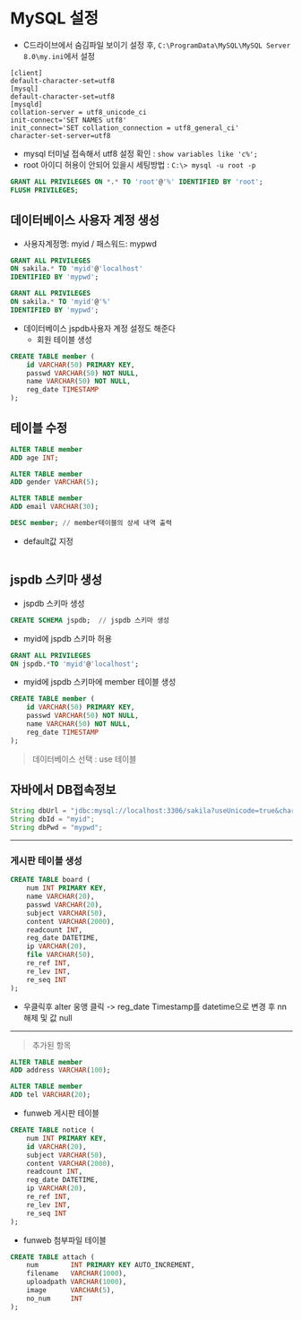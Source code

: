 # MySQL 설정
- C드라이브에서 숨김파일 보이기 설정 후, `C:\ProgramData\MySQL\MySQL Server 8.0\my.ini`에서 설정 
```
[client]
default-character-set=utf8
[mysql]
default-character-set=utf8
[mysqld]
collation-server = utf8_unicode_ci
init-connect='SET NAMES utf8'
init_connect='SET collation_connection = utf8_general_ci'
character-set-server=utf8
```
- mysql 터미널 접속해서 utf8 설정 확인 : `show variables like 'c%';`
- root 아이디 허용이 안되어 있을시 세팅방법 : `C:\> mysql -u root -p`
```sql
GRANT ALL PRIVILEGES ON *.* TO 'root'@'%' IDENTIFIED BY 'root';
FLUSH PRIVILEGES;
```

## 데이터베이스 사용자 계정 생성
- 사용자계정명: myid / 패스워드: mypwd
```sql
GRANT ALL PRIVILEGES
ON sakila.* TO 'myid'@'localhost'
IDENTIFIED BY 'mypwd';
```
```sql
GRANT ALL PRIVILEGES
ON sakila.* TO 'myid'@'%'
IDENTIFIED BY 'mypwd';
```
+ 데이터베이스 jspdb사용자 계정 설정도 해준다
	+ 회원 테이블 생성
```sql
CREATE TABLE member (
	id VARCHAR(50) PRIMARY KEY,
	passwd VARCHAR(50) NOT NULL,
	name VARCHAR(50) NOT NULL,
	reg_date TIMESTAMP
);
```

## 테이블 수정
```sql
ALTER TABLE member
ADD age INT;
```
```sql
ALTER TABLE member
ADD gender VARCHAR(5);
```
```sql
ALTER TABLE member
ADD email VARCHAR(30);
```

```sql
DESC member; // member테이블의 상세 내역 출력
```
- default값 지정
```sql

```
## jspdb 스키마 생성
- jspdb 스키마 생성
```sql
CREATE SCHEMA jspdb;  // jspdb 스키마 생성
```

- myid에 jspdb 스키마 허용
```sql
GRANT ALL PRIVILEGES
ON jspdb.*TO 'myid'@'localhost';
```

- myid에 jspdb 스키마에 member 테이블 생성
```sql
CREATE TABLE member (
	id VARCHAR(50) PRIMARY KEY,
	passwd VARCHAR(50) NOT NULL,
	name VARCHAR(50) NOT NULL,
	reg_date TIMESTAMP
);
```

> 데이터베이스 선택 : use 테이블

## 자바에서 DB접속정보
```java
String dbUrl = "jdbc:mysql://localhost:3306/sakila?useUnicode=true&characterEncoding=utf8&allowPublicKeyRetrieval=true&useSSL=false&serverTimezone=Asia/Seoul";
String dbId = "myid";
String dbPwd = "mypwd";
```

---
### 게시판 테이블 생성
```sql
CREATE TABLE board (
	num INT PRIMARY KEY,
	name VARCHAR(20),
	passwd VARCHAR(20),
	subject VARCHAR(50),
	content VARCHAR(2000),
	readcount INT,
	reg_date DATETIME,
	ip VARCHAR(20),
	file VARCHAR(50),
	re_ref INT,
	re_lev INT,
	re_seq INT
);
```
 - 우클릭후 alter 웅앵 클릭 -> reg_date Timestamp를 datetime으로 변경 후 nn 해제 및 값 null
---
> 추가된 항목
```sql
ALTER TABLE member
ADD address VARCHAR(100);
```
```sql
ALTER TABLE member
ADD tel VARCHAR(20);
```

* funweb 게시판 테이블
```sql
CREATE TABLE notice (
	num INT PRIMARY KEY,
	id VARCHAR(20),
	subject VARCHAR(50),
	content VARCHAR(2000),
	readcount INT,
	reg_date DATETIME,
	ip VARCHAR(20),
	re_ref INT,
	re_lev INT,
	re_seq INT
);
```
* funweb 첨부파일 테이블
```sql
CREATE TABLE attach (
	num 	   INT PRIMARY KEY AUTO_INCREMENT,
	filename   VARCHAR(1000),
	uploadpath VARCHAR(1000),
	image	   VARCHAR(5),
	no_num	   INT
);
```